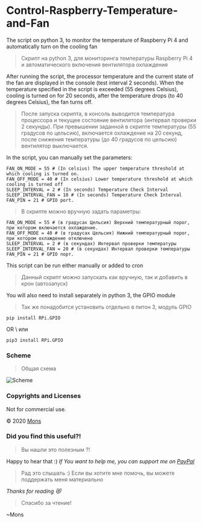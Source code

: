 # Control-Raspberry-Temperature-and-Fan
The script on python 3, to monitor the temperature of Raspberry Pi 4 and automatically turn on the cooling fan
> Скрипт на python 3, для мониторинга температуры Raspberry Pi 4 и автоматического включения вентилятора охлаждения

After running the script, the processor temperature and the current state of the fan are displayed in the console (test interval 2 seconds). When the temperature specified in the script is exceeded (55 degrees Celsius), cooling is turned on for 20 seconds, after the temperature drops (to 40 degrees Celsius), the fan turns off.
>После запуска скрипта, в консоль выводится температура процессора и текущее состояние вентилятора (интервал проверки 2 секунды). При превышении заданной в скрипте температуры (55  градусов по цельсию), включается охлаждение на 20 секунд, после снижения температуры (до 40 градусов по цельсию) вентилятор выключается.

In the script, you can manually set the parameters:
```
FAN_ON_MODE = 55 # (In celsius) The upper temperature threshold at which cooling is turned on.
FAN_OFF_MODE = 40 # (In celsius) Lower temperature threshold at which cooling is turned off
SLEEP_INTERVAL = 2 # (In seconds) Temperature Check Interval
SLEEP_INTERVAL_FAN = 10 # (In seconds) Temperature Check Interval
FAN_PIN = 21 # GPIO port.
```
>В скрипте можно вручную задать параметры:
```
FAN_ON_MODE = 55 # (в градусах Цельсия) Верхний температурный порог, при котором включается охлаждение.
FAN_OFF_MODE = 40 # (в градусах Цельсия) Нижний температурный порог, при котором охлаждение отключено
SLEEP_INTERVAL = 2 # (в секундах) Интервал проверки температуры
SLEEP_INTERVAL_FAN = 20 # (в секундах) Интервал проверки температуры
FAN_PIN = 21 # GPIO порт.
```

This script can be run either manually or added to cron
>Данный скрипт можно запускать как вручную, так и добавить в крон (автозапуск)

You will also need to install separately in python 3, the GPIO module
>Так же понадобится установить отдельно в питон 3,  модуль GPIO
```
pip install RPi.GPIO
```
OR \ или
```
pip3 install RPi.GPIO
```


### Scheme
> Общая схема

![Scheme](https://github.com/blyamur/Control-Raspberry-Temperature-and-Fan/blob/master/img/image.jpg)

### Copyrights and Licenses
Not for commercial use.

© 2020  [Mons](https://blog.mons.ws)


### Did you find this useful?!
> Вы нашли это  полезным ?!

Happy to hear that :) *If You want to help me, you can support me on [PayPal](https://paypal.me/enkonu)*

> Рад это слышать :) Если вы хотите мне помочь, вы можете поддержать меня материально



*Thanks for reading :heart_eyes_cat:*
> Спасибо за чтение!

~Mons
